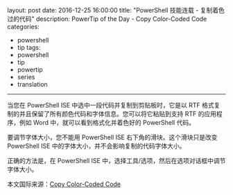 ﻿layout: post
date: 2016-12-25 16:00:00
title: "PowerShell 技能连载 - 复制着色过的代码"
description: PowerTip of the Day - Copy Color-Coded Code
categories:
- powershell
- tip
tags:
- powershell
- tip
- powertip
- series
- translation
---
当您在 PowerShell ISE 中选中一段代码并复制到剪贴板时，它是以 RTF 格式复制的并且保留了所有颜色代码和字体信息。您可以将它粘贴到支持 RTF 的应用程序，例如 Word 中，就可以看到格式化并着色好的 PowerShell 代码。

要调节字体大小，您不能用 PowerShell ISE 右下角的滑块。这个滑块只是改变 PowerShell ISE 中的字体大小，并不会影响复制的代码字体大小。

正确的方法是，在 PowerShell ISE 中，选择工具/选项，然后在选项对话框中调节字体大小。

<!--more-->
本文国际来源：[Copy Color-Coded Code](http://community.idera.com/powershell/powertips/b/tips/posts/copy-color-coded-code)
